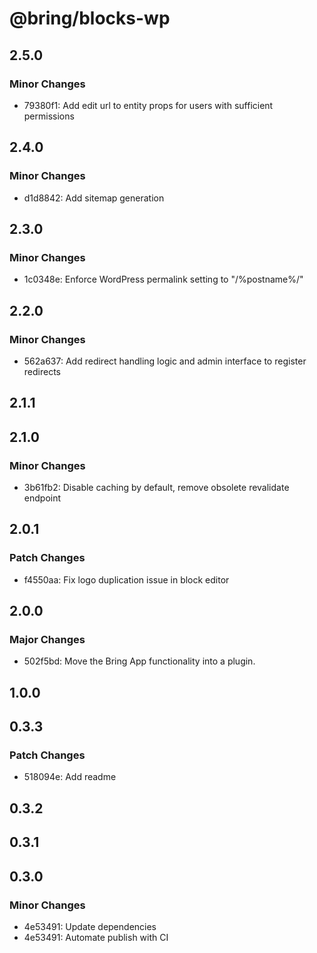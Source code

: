 # @bring/blocks-wp

## 2.5.0

### Minor Changes

-   79380f1: Add edit url to entity props for users with sufficient permissions

## 2.4.0

### Minor Changes

-   d1d8842: Add sitemap generation

## 2.3.0

### Minor Changes

-   1c0348e: Enforce WordPress permalink setting to "/%postname%/"

## 2.2.0

### Minor Changes

-   562a637: Add redirect handling logic and admin interface to register redirects

## 2.1.1

## 2.1.0

### Minor Changes

-   3b61fb2: Disable caching by default, remove obsolete revalidate endpoint

## 2.0.1

### Patch Changes

-   f4550aa: Fix logo duplication issue in block editor

## 2.0.0

### Major Changes

-   502f5bd: Move the Bring App functionality into a plugin.

## 1.0.0

## 0.3.3

### Patch Changes

-   518094e: Add readme

## 0.3.2

## 0.3.1

## 0.3.0

### Minor Changes

-   4e53491: Update dependencies
-   4e53491: Automate publish with CI

